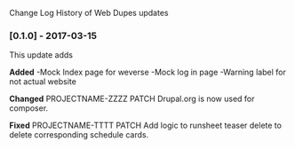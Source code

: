 Change Log
History of Web Dupes updates

<!--### [Unreleased] - yyyy-mm-dd

Here we write upgrading notes for brands. It's a team effort to make them as straightforward as possible.

**Added**
PROJECTNAME-XXXX MINOR Ticket title goes here.
**Changed**
**Fixed**-->

### [0.1.0] - 2017-03-15

This update adds

**Added**
-Mock Index page for weverse
-Mock log in page
-Warning label for not actual website

**Changed**
PROJECTNAME-ZZZZ PATCH Drupal.org is now used for composer.

**Fixed**
PROJECTNAME-TTTT PATCH Add logic to runsheet teaser delete to delete corresponding schedule cards.

<!-- ### [0.1.0] - 2017-03-15

This update adds

**Added**

**Changed**
PROJECTNAME-ZZZZ PATCH Drupal.org is now used for composer.
**Fixed**
PROJECTNAME-TTTT PATCH Add logic to runsheet teaser delete to delete corresponding schedule cards.-->
